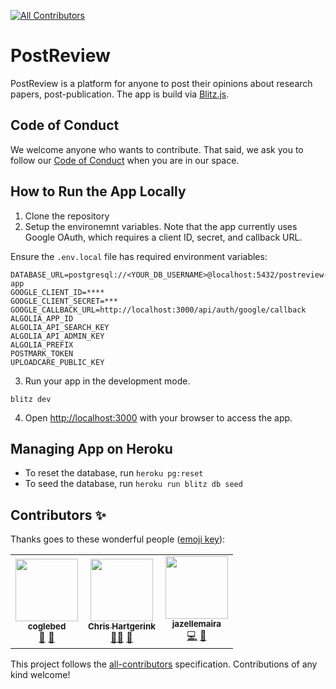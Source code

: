 <!-- ALL-CONTRIBUTORS-BADGE:START - Do not remove or modify this section -->

[![All Contributors](https://img.shields.io/badge/all_contributors-3-orange.svg?style=flat-square)](#contributors-)

<!-- ALL-CONTRIBUTORS-BADGE:END -->

# PostReview

PostReview is a platform for anyone to post their opinions about research papers, post-publication. The app is build via
[Blitz.js](https://github.com/blitz-js/blitz).

## Code of Conduct

We welcome anyone who wants to contribute. That said, we ask you to follow our [Code of Conduct](https://github.com/nsunami/postreview-app/blob/main/CODE_OF_CONDUCT.md) when you are in our space.

## How to Run the App Locally

1. Clone the repository
2. Setup the environemnt variables. Note that the app currently uses Google OAuth, which requires a client ID, secret, and callback URL.

Ensure the `.env.local` file has required environment variables:

```
DATABASE_URL=postgresql://<YOUR_DB_USERNAME>@localhost:5432/postreview-app
GOOGLE_CLIENT_ID=****
GOOGLE_CLIENT_SECRET=***
GOOGLE_CALLBACK_URL=http://localhost:3000/api/auth/google/callback
ALGOLIA_APP_ID
ALGOLIA_API_SEARCH_KEY
ALGOLIA_API_ADMIN_KEY
ALGOLIA_PREFIX
POSTMARK_TOKEN
UPLOADCARE_PUBLIC_KEY
```

3. Run your app in the development mode.

```
blitz dev
```

4. Open [http://localhost:3000](http://localhost:3000) with your browser to access the app.

## Managing App on Heroku

- To reset the database, run `heroku pg:reset`
- To seed the database, run `heroku run blitz db seed`

## Contributors ✨

Thanks goes to these wonderful people ([emoji key](https://allcontributors.org/docs/en/emoji-key)):

<!-- ALL-CONTRIBUTORS-LIST:START - Do not remove or modify this section -->
<!-- prettier-ignore-start -->
<!-- markdownlint-disable -->
<table>
  <tr>
    <td align="center"><a href="https://github.com/coglebed"><img src="https://avatars.githubusercontent.com/u/73071333?v=4?s=100" width="100px;" alt=""/><br /><sub><b>coglebed</b></sub></a><br /><a href="#design-coglebed" title="Design">🎨</a> <a href="https://github.com/PostReview/postreview-app/issues?q=author%3Acoglebed" title="Bug reports">🐛</a></td>
    <td align="center"><a href="https://chjh.nl"><img src="https://avatars.githubusercontent.com/u/2946344?v=4?s=100" width="100px;" alt=""/><br /><sub><b>Chris Hartgerink</b></sub></a><br /><a href="#mentoring-chartgerink" title="Mentoring">🧑‍🏫</a> <a href="https://github.com/PostReview/postreview-app/issues?q=author%3Achartgerink" title="Bug reports">🐛</a></td>
    <td align="center"><a href="https://github.com/jazellemaira"><img src="https://avatars.githubusercontent.com/u/42837484?v=4?s=100" width="100px;" alt=""/><br /><sub><b>jazellemaira</b></sub></a><br /><a href="https://github.com/PostReview/postreview-app/commits?author=jazellemaira" title="Code">💻</a> <a href="#design-jazellemaira" title="Design">🎨</a></td>
  </tr>
</table>

<!-- markdownlint-restore -->
<!-- prettier-ignore-end -->

<!-- ALL-CONTRIBUTORS-LIST:END -->

This project follows the [all-contributors](https://github.com/all-contributors/all-contributors) specification. Contributions of any kind welcome!
